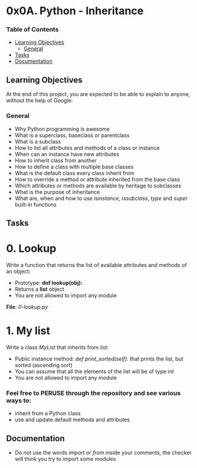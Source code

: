 # 0x0A. Python - Inheritance

### Table of Contents

-	[Learning Objectives](#learning-objectives)
	-	[General](#general)
-	[Tasks](#tasks)
-	[Documentation](#documentation)

## Learning Objectives

At the end of this project, you are expected to be able to explain to anyone, without the help of Google:

### General

-	Why Python programming is awesome
-	What is a superclass, baseclass or parentclass
-	What is a subclass
-	How to list all attributes and methods of a class or instance
-	When can an instance have new attributes
-	How to inherit class from another
-	How to define a class with multiple base classes
-	What is the default class every class inherit from
-	How to override a method or attribute inherited from the base class
-	Which attributes or methods are available by heritage to subclasses
-	What is the purpose of inheritance
-	What are, when and how to use *isinstance*, *issubclass*, *type* and *super* built-in functions

## Tasks

# 0. Lookup

Write a function that returns the list of available attributes and methods of an object:

-	Prototype: **def lookup(obj):**
-	Returns a **list** object
-	You are not allowed to import any module

**File**: *0-lookup.py*

# 1. My list

Write a class *MyList* that inherits from *list*:

-	Public instance method: *def print_sorted(self):* that prints the list, but sorted (ascending sort)
-	You can assume that all the elements of the list will be of type *int*
-	You are not allowed to import any module

### Feel free to PERUSE through the repository and see various ways to:

-	inherit from a Python class
-	use and update default methods and attributes

## Documentation

-	Do not use the words *import* or *from* inside your comments, the checker will think you try to import some modules
